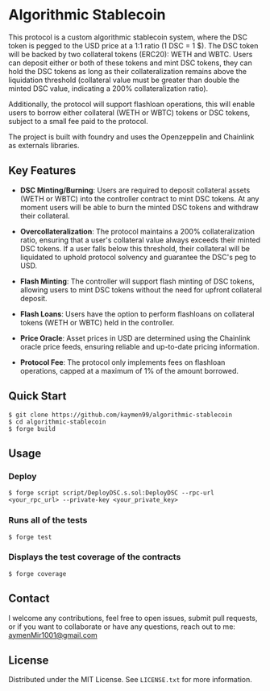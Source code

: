 # Algorithmic Stablecoin

This protocol is a custom algorithmic stablecoin system, where the DSC token is pegged to the USD price at a 1:1 ratio (1 DSC = 1 $). The DSC token will be backed by two collateral tokens (ERC20): WETH and WBTC. Users can deposit either or both of these tokens and mint DSC tokens, they can hold the DSC tokens as long as their collateralization remains above the liquidation threshold (collateral value must be greater than double the minted DSC value, indicating a 200% collateralization ratio).

Additionally, the protocol will support flashloan operations, this will enable users to borrow either collateral (WETH or WBTC) tokens or DSC tokens, subject to a small fee paid to the protocol.

The project is built with foundry and uses the Openzeppelin and Chainlink as externals libraries.

## Key Features

* **DSC Minting/Burning**: Users are required to deposit collateral assets (WETH or WBTC) into the controller contract to mint DSC tokens. At any moment users will be able to burn the minted DSC tokens and withdraw their collateral.

* **Overcollateralization**: The protocol maintains a 200% collateralization ratio, ensuring that a user's collateral value always exceeds their minted DSC tokens. If a user falls below this threshold, their collateral will be liquidated to uphold protocol solvency and guarantee the DSC's peg to USD.

* **Flash Minting**: The controller will support flash minting of DSC tokens, allowing users to mint DSC tokens without the need for upfront collateral deposit.

* **Flash Loans**: Users have the option to perform flashloans on collateral tokens (WETH or WBTC) held in the controller.

* **Price Oracle**: Asset prices in USD are determined using the Chainlink oracle price feeds, ensuring reliable and up-to-date pricing information.
  
* **Protocol Fee**: The protocol only implements fees on flashloan operations, capped at a maximum of 1% of the amount borrowed.

## Quick Start

```shell
$ git clone https://github.com/kaymen99/algorithmic-stablecoin
$ cd algorithmic-stablecoin
$ forge build
```

## Usage

### Deploy

```shell
$ forge script script/DeployDSC.s.sol:DeployDSC --rpc-url <your_rpc_url> --private-key <your_private_key>
```

### Runs all of the tests

```shell
$ forge test
```

### Displays the test coverage of the contracts

```shell
$ forge coverage
```

## Contact

I welcome any contributions, feel free to open issues, submit pull requests, or if you want to collaborate or have any questions, reach out to me: aymenMir1001@gmail.com

## License

Distributed under the MIT License. See `LICENSE.txt` for more information.
